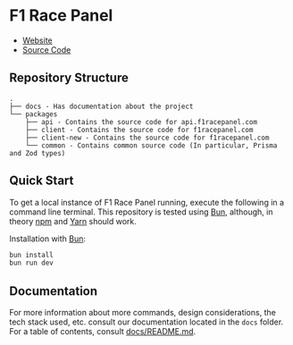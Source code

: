 # F1 Race Panel
- [Website](https://f1racepanel.com)
- [Source Code](https://github.com/danielluna90/f1racepanel)


## Repository Structure
```text
.
├── docs - Has documentation about the project
└── packages
    ├── api - Contains the source code for api.f1racepanel.com
    ├── client - Contains the source code for f1racepanel.com
    ├── client-new - Contains the source code for f1racepanel.com
    └── common - Contains common source code (In particular, Prisma and Zod types)
```

## Quick Start
To get a local instance of F1 Race Panel running, execute the following in a command line terminal. This repository is tested using [Bun](https://bun.sh), although, in theory [npm](https://www.npmjs.com/) and [Yarn](https://yarnpkg.com/) should work.

Installation with [Bun](https://bun.sh):

```bash
bun install
bun run dev
```

## Documentation
For more information about more commands, design considerations, the tech stack used, etc. consult our documentation located in the `docs` folder. For a table of contents, consult [docs/README.md](./docs/README.md).
